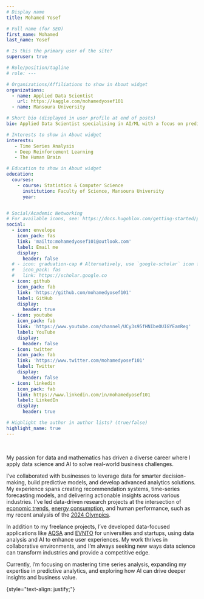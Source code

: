 ```yaml
---
# Display name
title: Mohamed Yosef

# Full name (for SEO)
first_name: Mohamed
last_name: Yosef

# Is this the primary user of the site?
superuser: true

# Role/position/tagline
# role: ---

# Organizations/Affiliations to show in About widget
organizations:
  - name: Applied Data Scientist
    url: https://kaggle.com/mohamedyosef101
  - name: Mansoura University

# Short bio (displayed in user profile at end of posts)
bio: Applied Data Scientist specialising in AI/ML with a focus on predictive analytics, time series forecasting, and developing data-driven tools that solve real-world business challenges.

# Interests to show in About widget
interests:
   - Time Series Analysis
   - Deep Reinforcement Learning
   - The Human Brain 

# Education to show in About widget
education:
  courses:
    - course: Statistics & Computer Science
      institution: Faculty of Science, Mansoura University
      year: 


# Social/Academic Networking
# For available icons, see: https://docs.hugoblox.com/getting-started/page-builder/#icons
social:
  - icon: envelope
    icon_pack: fas
    link: 'mailto:mohamedyosef101@outlook.com'
    label: Email me
    display: 
      header: false
  # - icon: graduation-cap # Alternatively, use `google-scholar` icon from `ai` icon pack
  #   icon_pack: fas
  #   link: https://scholar.google.co
  - icon: github
    icon_pack: fab
    link: 'https://github.com/mohamedyosef101'
    label: GitHub
    display:
      header: true
  - icon: youtube
    icon_pack: fab
    link: 'https://www.youtube.com/channel/UCy3s95fHNIbeOUIGYEamReg'
    label: YouTube 
    display: 
      header: false
  - icon: twitter
    icon_pack: fab
    link: 'https://www.twitter.com/mohamedyosef101'
    label: Twitter
    display: 
      header: false
  - icon: linkedin
    icon_pack: fab
    link: https://www.linkedin.com/in/mohamedyosef101
    label: LinkedIn
    display: 
      header: true

# Highlight the author in author lists? (true/false)
highlight_name: true
---
```


<br>

My passion for data and mathematics has driven a diverse career where I apply data science and AI to solve real-world business challenges.

I’ve collaborated with businesses to leverage data for smarter decision-making, build predictive models, and develop advanced analytics solutions. My experience spans creating recommendation systems, time-series forecasting models, and delivering actionable insights across various industries. I’ve led data-driven research projects at the intersection of [economic trends](https://mohamedyosef101.github.io/publication/unempgrowth/), [energy consumption](https://mohamedyosef101.github.io/publication/global-energy/), and human performance, such as my recent analysis of the [2024 Olympics](https://mohamedyosef101.github.io/publication/olympics-economics/).

In addition to my freelance projects, I’ve developed data-focused applications like [AQSA](https://mohamedyosef101.github.io/publication/aqsa/) and [EVNTO](https://mohamedyosef101.github.io/publication/evnto/) for universities and startups, using data analysis and AI to enhance user experiences. My work thrives in collaborative environments, and I’m always seeking new ways data science can transform industries and provide a competitive edge.

Currently, I’m focusing on mastering time series analysis, expanding my expertise in predictive analytics, and exploring how AI can drive deeper insights and business value.

{style="text-align: justify;"}
